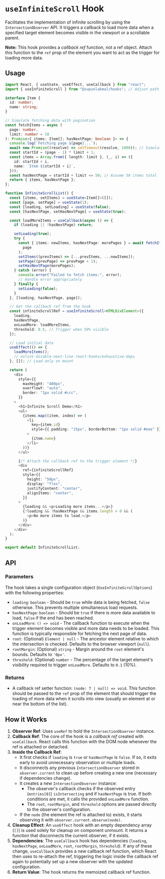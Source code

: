 # `useInfiniteScroll` Hook

Facilitates the implementation of infinite scrolling by using the `IntersectionObserver` API. It triggers a callback to load more data when a specified target element becomes visible in the viewport or a scrollable parent.

**Note:** This hook provides a _callback ref_ function, not a ref object. Attach this function to the `ref` prop of the element you want to act as the trigger for loading more data.

## Usage

```typescript
import React, { useState, useEffect, useCallback } from "react";
import { useInfiniteScroll } from "@supunlakmal/hooks"; // Adjust path

interface Item {
  id: number;
  name: string;
}

// Simulate fetching data with pagination
const fetchItems = async (
  page: number,
  limit: number = 10
): Promise<{ items: Item[]; hasNextPage: boolean }> => {
  console.log(`Fetching page ${page}...`);
  await new Promise((resolve) => setTimeout(resolve, 1000)); // Simulate network delay
  const startId = (page - 1) * limit + 1;
  const items = Array.from({ length: limit }, (_, i) => ({
    id: startId + i,
    name: `Item ${startId + i}`,
  }));
  const hasNextPage = startId + limit <= 50; // Assume 50 items total
  return { items, hasNextPage };
};

function InfiniteScrollList() {
  const [items, setItems] = useState<Item[]>([]);
  const [page, setPage] = useState(1);
  const [loading, setLoading] = useState(false);
  const [hasNextPage, setHasNextPage] = useState(true);

  const loadMoreItems = useCallback(async () => {
    if (loading || !hasNextPage) return;

    setLoading(true);
    try {
      const { items: newItems, hasNextPage: morePages } = await fetchItems(
        page
      );
      setItems((prevItems) => [...prevItems, ...newItems]);
      setPage((prevPage) => prevPage + 1);
      setHasNextPage(morePages);
    } catch (error) {
      console.error("Failed to fetch items:", error);
      // Handle error appropriately
    } finally {
      setLoading(false);
    }
  }, [loading, hasNextPage, page]);

  // Get the callback ref from the hook
  const infiniteScrollRef = useInfiniteScroll<HTMLDivElement>({
    loading,
    hasNextPage,
    onLoadMore: loadMoreItems,
    threshold: 0.5, // Trigger when 50% visible
  });

  // Load initial data
  useEffect(() => {
    loadMoreItems();
    // eslint-disable-next-line react-hooks/exhaustive-deps
  }, []); // Load only on mount

  return (
    <div
      style={{
        maxHeight: "400px",
        overflowY: "auto",
        border: "1px solid #ccc",
      }}
    >
      <h1>Infinite Scroll Demo</h1>
      <ul>
        {items.map((item, index) => (
          <li
            key={item.id}
            style={{ padding: "15px", borderBottom: "1px solid #eee" }}
          >
            {item.name}
          </li>
        ))}
      </ul>

      {/* Attach the callback ref to the trigger element */}
      <div
        ref={infiniteScrollRef}
        style={{
          height: "50px",
          display: "flex",
          justifyContent: "center",
          alignItems: "center",
        }}
      >
        {loading && <p>Loading more items...</p>}
        {!loading && !hasNextPage && items.length > 0 && (
          <p>No more items to load.</p>
        )}
      </div>
    </div>
  );
}

export default InfiniteScrollList;
```

## API

### Parameters

The hook takes a single configuration object (`UseInfiniteScrollOptions`) with the following properties:

- `loading`: `boolean` - Should be `true` while data is being fetched, `false` otherwise. This prevents multiple simultaneous load requests.
- `hasNextPage`: `boolean` - Should be `true` if there is more data available to load, `false` if the end has been reached.
- `onLoadMore`: `() => void` - The callback function to execute when the trigger element becomes visible and more data needs to be loaded. This function is typically responsible for fetching the next page of data.
- `root`: (Optional) `Element | null` - The ancestor element relative to which the intersection is checked. Defaults to the browser viewport (`null`).
- `rootMargin`: (Optional) `string` - Margin around the `root` element's bounds. Defaults to `'0px'`.
- `threshold`: (Optional) `number` - The percentage of the target element's visibility required to trigger `onLoadMore`. Defaults to `0.1` (10%).

### Returns

- A callback ref setter function: `(node: T | null) => void`. This function should be passed to the `ref` prop of the element that should trigger the loading of more data when it scrolls into view (usually an element at or near the bottom of the list).

## How it Works

1.  **Observer Ref**: Uses `useRef` to hold the `IntersectionObserver` instance.
2.  **Callback Ref**: The core of the hook is a _callback ref_ created with `useCallback`. React calls this function with the DOM node whenever the ref is attached or detached.
3.  **Inside the Callback Ref**:
    - It first checks if `loading` is `true` or `hasNextPage` is `false`. If so, it exits early to avoid unnecessary observation or multiple loads.
    - It disconnects any previous `IntersectionObserver` stored in `observer.current` to clean up before creating a new one (necessary if dependencies change).
    - It creates a new `IntersectionObserver` instance:
      - The observer's callback checks if the observed entry (`entries[0]`) `isIntersecting` and if `hasNextPage` is true. If both conditions are met, it calls the provided `onLoadMore` function.
      - The `root`, `rootMargin`, and `threshold` options are passed directly to the observer's configuration.
    - If the `node` (the element the ref is attached to) exists, it starts observing it with `observer.current.observe(node)`.
4.  **Cleanup Effect**: An `useEffect` hook with an empty dependency array (`[]`) is used solely for cleanup on component unmount. It returns a function that disconnects the current observer, if it exists.
5.  **Dependencies**: The `useCallback` hook has dependencies (`loading`, `hasNextPage`, `onLoadMore`, `root`, `rootMargin`, `threshold`). If any of these change, `useCallback` provides a new callback ref function, which React then uses to re-attach the ref, triggering the logic inside the callback ref again to potentially set up a new observer with the updated configuration.
6.  **Return Value**: The hook returns the memoized callback ref function.
